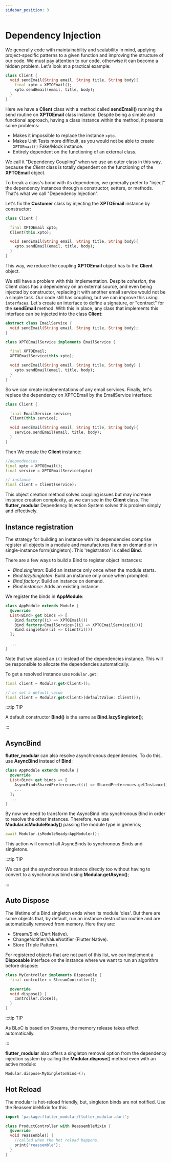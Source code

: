 ```yaml
---
sidebar_position: 3
---
```


# Dependency Injection

We generally code with maintainability and scalability in mind, applying project-specific patterns
to a given function and improving the structure of our code. We must pay attention to our code, 
otherwise it can become a hidden problem. Let's look at a practical example:

```dart
class Client {
  void sendEmail(String email, String title, String body){
    final xpto = XPTOEmail();
    xpto.sendEmail(email, title, body);
  }
}
```

Here we have a **Client** class with a method called **sendEmail()** running the send routine on **XPTOEmail** class instance.
Despite being a simple and functional approach, having a class instance within the method, it presents some problems:

- Makes it impossible to replace the instance `xpto`.
- Makes Unit Tests more difficult, as you would not be able to create `XPTOEmail()` Fake/Mock instance.
- Entirely dependent on the functioning of an external class.

We call it "Dependency Coupling" when we use an outer class in this way, because the *Client* class
is totally dependent on the functioning of the **XPTOEmail** object.

To break a class's bond with its dependency, we generally prefer to "inject" the dependency instances through a constructor, setters, or methods. That's what we call "Dependency Injection".

Let's fix the **Customer** class by injecting the **XPTOEmail** instance by constructor:

```dart
class Client {

  final XPTOEmail xpto;
  Client(this.xpto);

  void sendEmail(String email, String title, String body){
    xpto.sendEmail(email, title, body);
  }
}
```
This way, we reduce the coupling **XPTOEmail** object has to the **Client** object.

We still have a problem with this implementation. Despite *cohesion*, the Client class has a dependency on an external source, and even being injected by constructor, replacing it with another email service would not be a simple task.
Our code still has coupling, but we can improve this using `interfaces`. Let's create an interface
to define a signature, or "contract" for the **sendEmail** method. With this in place, any class that implements this interface can be injected into the class **Client**:

```dart
abstract class EmailService {
  void sendEmail(String email, String title, String body);
}

class XPTOEmailService implements EmailService {

  final XPTOEmail;
  XPTOEmailService(this.xpto);

  void sendEmail(String email, String title, String body) {
    xpto.sendEmail(email, title, body);
  }
}
```

So we can create implementations of any email services. Finally, let's replace the dependency on
XPTOEmail by the EmailService interface:

```dart
class Client {

  final EmailService service;
  Client(this.service);

  void sendEmail(String email, String title, String body){
    service.sendEmail(email, title, body);
  }
}
```

Then We create the **Client** instance:

```dart
//dependencies
final xpto = XPTOEmail();
final service = XPTOEmailService(xpto)

// instance
final client = Client(service);
```

This object creation method solves coupling issues but may increase instance creation complexity, as we can see in the **Client** class. The **flutter_modular** Dependency Injection System solves this problem simply and effectively.

## Instance registration

The strategy for building an instance with its dependencies comprise register all objects in a module and
manufactures them on demand or in single-instance form(singleton). This 'registration' is called **Bind**.

There are a few ways to build a Bind to register object instances:


- *Bind.singleton*: Build an instance only once when the module starts.
- *Bind.lazySingleton*: Build an instance only once when prompted.
- *Bind.factory*: Build an instance on demand.
- *Bind.instance*: Adds an existing instance.

We register the binds in **AppModule**:

```dart
class AppModule extends Module {
  @override
  List<Bind> get binds => [
    Bind.factory((i) => XPTOEmail())
    Bind.factory<EmailService>((i) => XPTOEmailService(i()))
    Bind.singleton((i) => Client(i()))
  ];
  
  ...
}
```
Note that we placed an `i()` instead of the dependencies instance. This will be responsible to allocate the
dependencies automatically.

To get a resolved instance use `Modular.get`:

```dart
final client = Modular.get<Client>();

// or set a default value
final client = Modular.get<Client>(defaultValue: Client());
```

:::tip TIP

A default constructor **Bind()** is the same as **Bind.lazySingleton()**;

:::

## AsyncBind

**flutter_modular** can also resolve asynchronous dependencies. To do this, use **AsyncBind** instead of **Bind**:

```dart
class AppModule extends Module {
  @override
  List<Bind> get binds => [
    AsyncBind<SharedPreferences>((i) => SharedPreferences.getInstance()),
    ...
  ];
  ...
}
```

By now we need to transform the AsyncBind into synchronous Bind in order to resolve the other instances. Therefore, 
we use **Modular.isModuleReady()** passing the module type in generics;

```dart
await Modular.isModuleReady<AppModule>();
```
This action will convert all AsyncBinds to synchronous Binds and singletons.

:::tip TIP

We can get the asynchronous instance directly too without having to convert to a synchronous bind using
**Modular.getAsync()**;

:::

## Auto Dispose

The lifetime of a Bind singleton ends when its module 'dies'. But there are some objects that, by default, 
run an instance destruction routine and are automatically removed from memory. Here they are:

- Stream/Sink (Dart Native).
- ChangeNotifier/ValueNotifier (Flutter Native).
- Store (Triple Pattern).

For registered objects that are not part of this list, we can implement a **Disposable** interface on the instance where we want to run an algorithm before dispose:

```dart
class MyController implements Disposable {
  final controller = StreamController();

  @override
  void dispose() {
    controller.close();
  }
}
```

:::tip TIP

As BLoC is based on Streams, the memory release takes effect automatically.

:::

**flutter_modular** also offers a singleton removal option from the dependency injection system 
by calling the **Modular.dispose**() method even with an active module:

```dart
Modular.dispose<MySingletonBind>();
```

## Hot Reload

The modular is hot-reload friendly, but, singleton binds are not notified.
Use the ReassembleMixin for this:

```dart
import 'package:flutter_modular/flutter_modular.dart';

class ProductController with ReassembleMixin {
  @override
  void reassemble() {
    //called when the hot reload happens.
    print('reassemble');
  }
}
```

